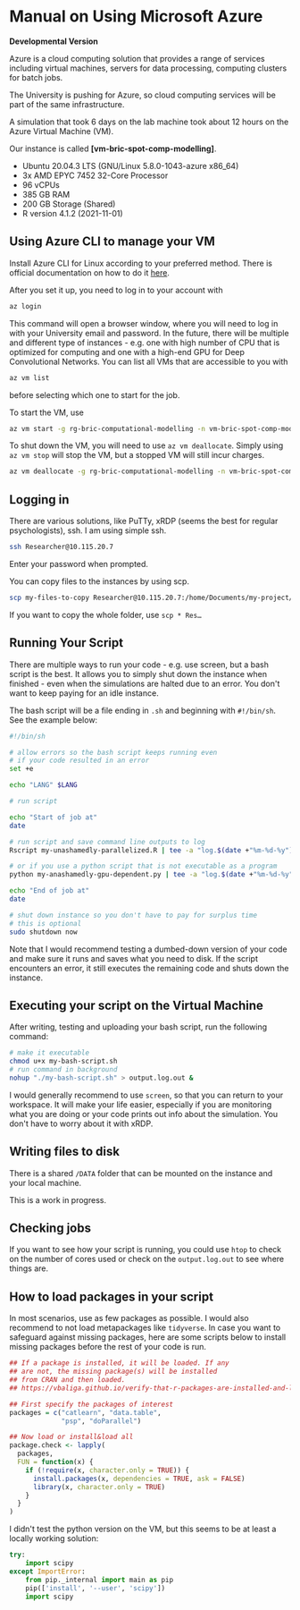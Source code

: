 # Manual on Using Microsoft Azure

**Developmental Version**

Azure is a cloud computing solution that provides a range of services including virtual machines, servers for data processing, computing clusters for batch jobs.

The University is pushing for Azure, so cloud computing services will be part of the same infrastructure.

A simulation that took 6 days on the lab machine took about 12 hours on the Azure Virtual Machine (VM).

Our instance is called **[vm-bric-spot-comp-modelling]**.

* Ubuntu 20.04.3 LTS (GNU/Linux 5.8.0-1043-azure x86_64)
* 3x AMD EPYC 7452 32-Core Processor
* 96 vCPUs
* 385 GB RAM
* 200 GB Storage (Shared)
* R version 4.1.2 (2021-11-01)

## Using Azure CLI to manage your VM

Install Azure CLI for Linux according to your preferred method. There is official documentation on how to do it [here](https://docs.microsoft.com/en-us/cli/azure/install-azure-cli-linux?pivots=apt).

After you set it up, you need to log in to your account with

```bash
az login
```

This command will open a browser window, where you will need to log in with your University email and password. In the future, there will be multiple and different type of instances - e.g. one with high number of CPU that is optimized for computing and one with a high-end GPU for Deep Convolutional Networks. You can list all VMs that are accessible to you with

```bash
az vm list
```

before selecting which one to start for the job.

To start the VM, use

```bash
az vm start -g rg-bric-computational-modelling -n vm-bric-spot-comp-modelling
```

To shut down the VM, you will need to use `az vm deallocate`. Simply using `az vm stop` will stop the VM, but a stopped VM will still incur charges.

```bash
az vm deallocate -g rg-bric-computational-modelling -n vm-bric-spot-comp-modelling
```

## Logging in

There are various solutions, like PuTTy, xRDP (seems the best for regular psychologists), ssh. I am using simple ssh.

```bash
ssh Researcher@10.115.20.7
```

Enter your password when prompted.

You can copy files to the instances by using scp.

```bash
scp my-files-to-copy Researcher@10.115.20.7:/home/Documents/my-project/
```

If you want to copy the whole folder, use `scp * Res…`

## Running Your Script

There are multiple ways to run your code - e.g. use screen, but a bash script is the best. It allows you to simply shut down the instance when finished - even when the simulations are halted due to an error. You don't want to keep paying for an idle instance.

The bash script will be a file ending in `.sh` and beginning with `#!/bin/sh`. See the example below:

```bash
#!/bin/sh

# allow errors so the bash script keeps running even
# if your code resulted in an error
set +e

echo "LANG" $LANG

# run script

echo "Start of job at"
date

# run script and save command line outputs to log
Rscript my-unashamedly-parallelized.R | tee -a "log.$(date +"%m-%d-%y").out"

# or if you use a python script that is not executable as a program
python my-anashamedly-gpu-dependent.py | tee -a "log.$(date +"%m-%d-%y").out"

echo "End of job at"
date

# shut down instance so you don't have to pay for surplus time
# this is optional
sudo shutdown now
```

Note that I would recommend testing a dumbed-down version of your code and make sure it runs and saves what you need to disk. If the script encounters an error, it still executes the remaining code and shuts down the instance.

## Executing your script on the Virtual Machine

After writing, testing and uploading your bash script, run the following command:

```bash
# make it executable
chmod u+x my-bash-script.sh
# run command in background
nohup "./my-bash-script.sh" > output.log.out &
```

I would generally recommend to use `screen`, so that you can return to your workspace. It will make your life easier, especially if you are monitoring what you are doing or your code prints out info about the simulation. You don't have to worry about it with xRDP.

## Writing files to disk

There is a shared `/DATA` folder that can be mounted on the instance and your local machine.

This is a work in progress.

## Checking jobs

If you want to see how your script is running, you could use `htop` to check on the number of cores used or check on the `output.log.out` to see where things are.

## How to load packages in your script

In most scenarios, use as few packages as possible. I would also recommend to not load metapackages like `tidyverse`. In case you want to safeguard against missing packages, here are some scripts below to install missing packages before the rest of your code is run.

```r
## If a package is installed, it will be loaded. If any
## are not, the missing package(s) will be installed
## from CRAN and then loaded.
## https://vbaliga.github.io/verify-that-r-packages-are-installed-and-loaded/

## First specify the packages of interest
packages = c("catlearn", "data.table",
             "psp", "doParallel")

## Now load or install&load all
package.check <- lapply(
  packages,
  FUN = function(x) {
    if (!require(x, character.only = TRUE)) {
      install.packages(x, dependencies = TRUE, ask = FALSE)
      library(x, character.only = TRUE)
    }
  }
)
```

I didn't test the python version on the VM, but this seems to be at least a locally working solution:

```python
try:
    import scipy
except ImportError:
    from pip._internal import main as pip
    pip(['install', '--user', 'scipy'])
    import scipy
```